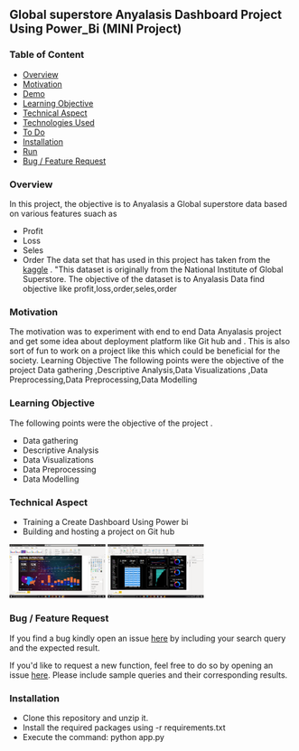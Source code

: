 ## Global superstore Anyalasis Dashboard Project Using Power_Bi (MINI Project)  


### Table of Content
  * [Overview](#overview)
  * [Motivation](#motivation)
  * [Demo](#demo)
  * [Learning Objective](#Learning-Objective)
  * [Technical Aspect](#technical-aspect)
  * [Technologies Used](#technologies-used)
  * [To Do](#to-do)
  * [Installation](#installation)
  * [Run](#run)
  * [Bug / Feature Request](#bug---feature-request)
  
  

### Overview 
In this project, the objective is to Anyalasis a Global superstore data based on various features suach as 
- Profit
- Loss
- Seles
- Order
The data set that has used in this project has taken from the [kaggle](https://www.kaggle.com/) . "This dataset is originally from the National Institute of Global Superstore. The objective of the dataset is to Anyalasis Data  find objective like profit,loss,order,seles,order  

### Motivation
The motivation was to experiment  with end to end Data Anyalasis  project and get some idea about deployment platform like Git hub and . 
This is also sort of fun to work on a project like this which could be beneficial for the society. Learning Objective
The following points were the objective of the project Data gathering ,Descriptive Analysis,Data Visualizations ,Data Preprocessing,Data Preprocessing,Data Modelling 



### Learning Objective
The following points were the objective of the project .
- Data gathering 
- Descriptive Analysis 
- Data Visualizations 
- Data Preprocessing 
- Data Modelling 


### Technical Aspect 

- Training a Create Dashboard Using Power bi
- Building and hosting a project on Git hub


<img target="_blank" src="https://github.com/mr-neel/power_Bi_Anyalasis_Projects/blob/master/Resource/powerbi.png" width=170>

<img target="_blank" src="https://github.com/mr-neel/power_Bi_Anyalasis_Projects/blob/master/Resource/second.png" width=170>


### Bug / Feature Request
If you find a bug kindly open an issue [here](https://github.com/mr-neel/power_Bi_Anyalasis_Projects//issues) by including your search query and the expected result.

If you'd like to request a new function, feel free to do so by opening an issue [here](https://github.com/mr-neel/power_Bi_Anyalasis_Projects//issues). Please include sample queries and their corresponding results.


### Installation 
- Clone this repository and unzip it.
- Install the required packages using  -r requirements.txt
- Execute the command: python app.py





